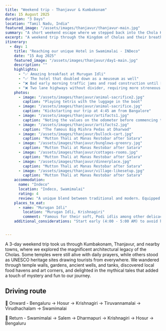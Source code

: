 ```yaml
---
title: "Weekend trip - Thanjavur & Kumbakonam"
date: 15 August 2025
duration: "3 Days"
location: "Tamil Nadu, India"
featured_image: "/assets/images/thanjavur/thanjavur-main.jpg"
summary: "A short weekend escape where we stepped back into the Chola Kingdom’s past — walking through their magnificent temples, marveling at the architecture, and soaking in stories, both mythical and real, that brought history alive"
excerpt: "A weekend trip through the Kingdom of Cholas and their breathtaking temple architectures and stories that helped us imagine the past more vividly"
itinerary:
  - day: 1
    title: "Reaching our unique Hotel in Swamimalai - INDeco"
    date: "15 Aug 2025"
    featured_image: "/assets/images/thanjavur/day1-main.jpg"
    description: ""
    highlights:
      - "✅ Amazing breakfast at Murugan Idli"
      - "✅ The hotel that doubled down as a meuseum as well"
      - "❌ Bad early morning traffic jams and road construction until Krishnagiri"
      - "❌ Two lane highways without divider, requiring more streneous driving"
    photos:
      - image: "/assets/images/thanjavur/animal-sacrifice2.jpg"
        caption: "Playing tetris with the luggage in the boot"
      - image: "/assets/images/thanjavur/animal-sacrifice.jpg"
        caption: "Kickstarting our trip at 4:45 am from Bangalore"
      - image: "/assets/images/thanjavur/artifacts1.jpg"
        caption: "Noting the values on the odometer before commencing the trip"
      - image: "/assets/images/thanjavur/artifacts2.jpg"
        caption: "The famous Big Mishra Pedas at Dharwad"
      - image: "/assets/images/thanjavur/bullock-cart.jpg"
        caption: "Mutton Thali at Manas Restobar after Satara"
      - image: "/assets/images/thanjavur/bunglows-greenry.jpg"
        caption: "Mutton Thali at Manas Restobar after Satara"
      - image: "/assets/images/thanjavur/cottages-rooms.jpg"
        caption: "Mutton Thali at Manas Restobar after Satara"
      - image: "/assets/images/thanjavur/dinnerplace.jpg"
        caption: "Mutton Thali at Manas Restobar after Satara"
      - image: "/assets/images/thanjavur/village-likesetup.jpg"
        caption: "Mutton Thali at Manas Restobar after Satara"
    accommodation:
      name: "Indeco"
      location: "Indeco, Swamimalai"
      rating: 4
      review: "A unique blend between traditional and modern. Equipped with history, essential comforts and yet taking an approach of more traditional setting by evolving villages into a modern day resort generating local employment and livlihood on multiple fronts"
    places_to_eat:
      - name: "Murugan Idli"
        location: "Murugan Idli, Krishnagiri"
        comment: "Famous for their soft, Podi idlis among other delicacies like Sweet Pongal. Both are a must try"
    additional_considerations: "Start early (4:00 - 5:00 AM) to avoid heavy traffic while exiting bangalore especially since road construction is going on (Was under construction at the time of this writing in August 2025)"


---
```


A 3-day weekend trip took us through Kumbakonam, Thanjavur, and nearby towns, where we explored the magnificent architectural legacy of the Cholas. Some temples were still alive with daily prayers, while others stood as UNESCO heritage sites drawing tourists from everywhere. We wandered through temple walls, gardens, ancient wells, and tanks, discovered local food havens and art corners, and delighted in the mythical tales that added a touch of mystery and fun to our journey.

## Driving route 

🚗 Onward - Bengaluru -> Hosur -> Krishnagiri -> Tiruvannamalai -> Virudhachalam -> Swamimalai

🚗 Return - Swamimalai -> Salem -> Dharmapuri -> Krishnagiri -> Hosur -> Bengaluru